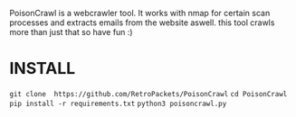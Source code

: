 PoisonCrawl is a webcrawler tool. It works with nmap for certain scan processes and extracts emails from the website aswell. this tool crawls more than just that so have fun :)

# INSTALL
```git clone  https://github.com/RetroPackets/PoisonCrawl```
```cd PoisonCrawl```
```pip install -r requirements.txt```
```python3 poisoncrawl.py```
